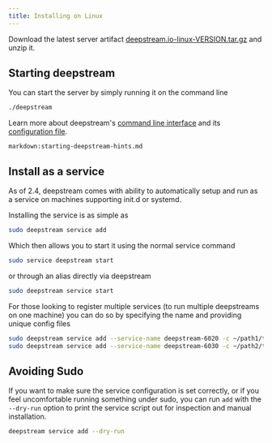 ```yaml
---
title: Installing on Linux
---
```


Download the latest server artifact [deepstream.io-linux-VERSION.tar.gz](https://github.com/deepstreamIO/deepstream.io/releases) and unzip it.

## Starting deepstream
You can start the server by simply running it on the command line

```bash
./deepstream
```

Learn more about deepstream's [command line interface](/docs/server/command-line-interface/) and its [configuration file](/docs/server/configuration/).

`markdown:starting-deepstream-hints.md`

## Install as a service

As of 2.4, deepstream comes with ability to automatically setup and run as a service on machines supporting init.d or systemd.

Installing the service is as simple as

```bash
sudo deepstream service add
```

Which then allows you to start it using the normal service command

```bash
sudo service deepstream start
```

or through an alias directly via deepstream

```bash
sudo deepstream service start
```

For those looking to register multiple services (to run multiple deepstreams on one machine) you can do so by specifying the name and providing unique config files

```bash
sudo deepstream service add --service-name deepstream-6020 -c ~/path1/to/config
sudo deepstream service add --service-name deepstream-6030 -c ~/path2/to/config
```


## Avoiding Sudo

If you want to make sure the service configuration is set correctly, or if you feel uncomfortable running something under sudo, you can run `add` with the `--dry-run` option to print the service script out for inspection and manual installation.

```bash
deepstream service add --dry-run
```
